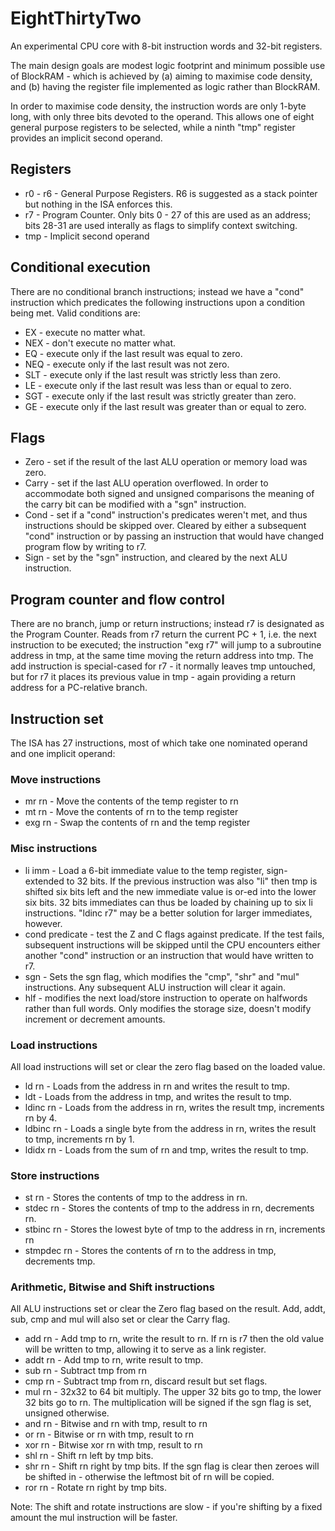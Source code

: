 # EightThirtyTwo
An experimental CPU core with 8-bit instruction words and 32-bit registers.

The main design goals are modest logic footprint and minimum possible use
of BlockRAM - which is achieved by (a) aiming to maximise code density,
and (b) having the register file implemented as logic rather than BlockRAM.

In order to maximise code density, the instruction words are only 1-byte
long, with only three bits devoted to the operand.  This allows one of
eight general purpose registers to be selected, while a ninth "tmp" register
provides an implicit second operand.

## Registers
* r0 - r6 - General Purpose Registers.  R6 is suggested as a stack pointer
but nothing in the ISA enforces this.
* r7 - Program Counter.  Only bits 0 - 27 of this are used as an address;
bits 28-31 are used interally as flags to simplify context switching.
* tmp - Implicit second operand

## Conditional execution
There are no conditional branch instructions; instead we have a "cond"
instruction which predicates the following instructions upon a condition
being met.  Valid conditions are:
* EX - execute no matter what.
* NEX - don't execute no matter what.
* EQ - execute only if the last result was equal to zero.
* NEQ - execute only if the last result was not zero.
* SLT - execute only if the last result was strictly less than zero.
* LE - execute only if the last result was less than or equal to zero.
* SGT - execute only if the last result was strictly greater than zero.
* GE - execute only if the last result was greater than or equal to zero.

## Flags
* Zero - set if the result of the last ALU operation or memory load was zero.
* Carry - set if the last ALU operation overflowed.  In order to accommodate
both signed and unsigned comparisons the meaning of the carry bit can be
modified with a "sgn" instruction.
* Cond - set if a "cond" instruction's predicates weren't met, and thus 
instructions should be skipped over.  Cleared by either a subsequent "cond"
instruction or by passing an instruction that would have changed program flow
by writing to r7.
* Sign - set by the "sgn" instruction, and cleared by the next ALU instruction.

## Program counter and flow control
There are no branch, jump or return instructions; instead r7 is designated as
the Program Counter.  Reads from r7 return the current PC + 1, i.e. the next
instruction to be executed; the instruction "exg r7" will jump to a 
subroutine address in tmp, at the same time moving the return address into
tmp.  The add instruction is special-cased for r7 - it normally leaves tmp
untouched, but for r7 it places its previous value in tmp - again providing
a return address for a PC-relative branch.

## Instruction set
The ISA has 27 instructions, most of which take one nominated operand and
one implicit operand:

### Move instructions
* mr rn  -  Move the contents of the temp register to rn
* mt rn  -  Move the contents of rn to the temp register
* exg rn  -  Swap the contents of rn and the temp register

### Misc instructions
* li imm  -  Load a 6-bit immediate value to the temp register,
sign-extended to 32 bits.  If the previous instruction was also "li" then
tmp is shifted six bits left and the new immediate value is or-ed into the
lower six bits.  32 bits immediates can thus be loaded by chaining up to six
li instructions.  "ldinc r7" may be a better solution for larger immediates,
however.
* cond predicate  -  test the Z and C flags against predicate.  If the
test fails, subsequent instructions will be skipped until the CPU encounters
either another "cond" instruction or an instruction that would
have written to r7.
* sgn  -  Sets the sgn flag, which modifies the "cmp", "shr" and "mul"
instructions.  Any subsequent ALU instruction will clear it again.
* hlf  -  modifies the next load/store instruction to operate on halfwords
rather than full words.  Only modifies the storage size, doesn't modify
increment or decrement amounts.

### Load instructions
All load instructions will set or clear the zero flag based on the loaded
value.
* ld rn  -  Loads from the address in rn and writes the result to tmp.
* ldt  -  Loads from the address in tmp, and writes the result to tmp.
* ldinc rn  -  Loads from the address in rn, writes the result tmp,
increments rn by 4.  
* ldbinc rn  -  Loads a single byte from the address in rn,
writes the result to tmp, increments rn by 1.
* ldidx rn  -   Loads from the sum of rn and tmp, writes the result to
tmp.

### Store instructions
* st rn  -  Stores the contents of tmp to the address in rn.
* stdec rn  -  Stores the contents of tmp to the address in rn, decrements
rn.
* stbinc rn  -  Stores the lowest byte of tmp to the address in rn,
increments rn
* stmpdec rn  -  Stores the contents of rn to the address in tmp,
decrements tmp.

### Arithmetic, Bitwise and Shift instructions
All ALU instructions set or clear the Zero flag based on the result.
Add, addt, sub, cmp and mul will also set or clear the Carry flag.

* add rn  -  Add tmp to rn, write the result to rn.  If rn is r7 then
the old value will be written to tmp, allowing it to serve as a link register.
* addt rn  -  Add tmp to rn, write result to tmp.
* sub rn  -  Subtract tmp from rn
* cmp rn  -  Subtract tmp from rn, discard result but set flags.
* mul rn  -  32x32 to 64 bit multiply.  The upper 32 bits go to tmp, the
lower 32 bits go to rn.  The multiplication will be signed if the sgn flag
is set, unsigned otherwise.
* and rn  -  Bitwise and rn with tmp, result to rn
* or rn  -  Bitwise or rn with tmp, result to rn
* xor rn  -  Bitwise xor rn with tmp, result to rn
* shl rn  -  Shift rn left by tmp bits.
* shr rn  -  Shift rn right by tmp bits.  If the sgn flag is clear then
zeroes will be shifted in - otherwise the leftmost bit of rn will be copied.
* ror rn  -  Rotate rn right by tmp bits.

Note: The shift and rotate instructions are slow - if you're shifting by a
fixed amount the mul instruction will be faster.

